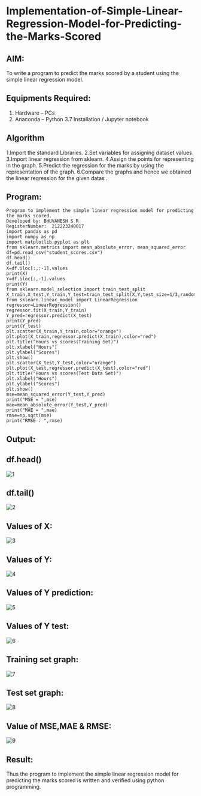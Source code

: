 # Implementation-of-Simple-Linear-Regression-Model-for-Predicting-the-Marks-Scored

## AIM:
To write a program to predict the marks scored by a student using the simple linear regression model.

## Equipments Required:
1. Hardware – PCs
2. Anaconda – Python 3.7 Installation / Jupyter notebook

## Algorithm
1.Import the standard Libraries.
2.Set variables for assigning dataset values.
3.Import linear regression from sklearn. 
4.Assign the points for representing in the graph.
5.Predict the regression for the marks by using the representation of the graph.
6.Compare the graphs and hence we obtained the linear regression for the given datas .

## Program:
```
Program to implement the simple linear regression model for predicting the marks scored.
Developed by: BHUVANESH S R
RegisterNumber:  212223240017
import pandas as pd
import numpy as np
import matplotlib.pyplot as plt
from sklearn.metrics import mean_absolute_error, mean_squared_error
df=pd.read_csv("student_scores.csv")
df.head()
df.tail()
X=df.iloc[:,:-1].values
print(X)
Y=df.iloc[:,-1].values
print(Y)
from sklearn.model_selection import train_test_split
X_train,X_test,Y_train,Y_test=train_test_split(X,Y,test_size=1/3,random_state=0)
from sklearn.linear_model import LinearRegression
regressor=LinearRegression()
regressor.fit(X_train,Y_train)
Y_pred=regressor.predict(X_test)
print(Y_pred)
print(Y_test)
plt.scatter(X_train,Y_train,color="orange")
plt.plot(X_train,regressor.predict(X_train),color="red")
plt.title("Hours vs scores(Training Set)")
plt.xlabel("Hours")
plt.ylabel("Scores")
plt.show()
plt.scatter(X_test,Y_test,color="orange")
plt.plot(X_test,regressor.predict(X_test),color="red")
plt.title("Hours vs scores(Test Data Set)")
plt.xlabel("Hours")
plt.ylabel("Scores")
plt.show()
mse=mean_squared_error(Y_test,Y_pred)
print("MSE = ",mse)
mae=mean_absolute_error(Y_test,Y_pred)
print("MAE = ",mae)
rmse=np.sqrt(mse)
print("RMSE : ",rmse)
```

## Output:
## df.head()
![1](https://github.com/Bhuvanesh-Suresh/Implementation-of-Simple-Linear-Regression-Model-for-Predicting-the-Marks-Scored/assets/145742661/6ded435a-910a-4f7b-9956-19fca18fa635)

## df.tail()
![2](https://github.com/Bhuvanesh-Suresh/Implementation-of-Simple-Linear-Regression-Model-for-Predicting-the-Marks-Scored/assets/145742661/0b62a000-1029-4629-add8-2d5e68f0ee82)

## Values of X:
![3](https://github.com/Bhuvanesh-Suresh/Implementation-of-Simple-Linear-Regression-Model-for-Predicting-the-Marks-Scored/assets/145742661/f2faf9c5-7319-43dd-abf1-e900739fa167)

## Values of Y:
![4](https://github.com/Bhuvanesh-Suresh/Implementation-of-Simple-Linear-Regression-Model-for-Predicting-the-Marks-Scored/assets/145742661/baa26732-40d3-46f9-888a-eafe35d8112c)

## Values of Y prediction:
![5](https://github.com/Bhuvanesh-Suresh/Implementation-of-Simple-Linear-Regression-Model-for-Predicting-the-Marks-Scored/assets/145742661/6eab8d87-69f7-4ac6-a1c6-7d3f4abd8d20)

## Values of Y test:
![6](https://github.com/Bhuvanesh-Suresh/Implementation-of-Simple-Linear-Regression-Model-for-Predicting-the-Marks-Scored/assets/145742661/dcd9a9e4-c8a9-47b0-a40e-b5ba293489ed)

## Training set graph:
![7](https://github.com/Bhuvanesh-Suresh/Implementation-of-Simple-Linear-Regression-Model-for-Predicting-the-Marks-Scored/assets/145742661/11d63dd7-0e99-4804-b8b4-ec16d882ff95)

## Test set graph:
![8](https://github.com/Bhuvanesh-Suresh/Implementation-of-Simple-Linear-Regression-Model-for-Predicting-the-Marks-Scored/assets/145742661/9b138331-5501-48e8-bc43-baa054b8f0c7)

## Value of MSE,MAE & RMSE:
![9](https://github.com/Bhuvanesh-Suresh/Implementation-of-Simple-Linear-Regression-Model-for-Predicting-the-Marks-Scored/assets/145742661/af20fcb5-35d1-4413-b562-6d59ce16703f)




## Result:
Thus the program to implement the simple linear regression model for predicting the marks scored is written and verified using python programming.
